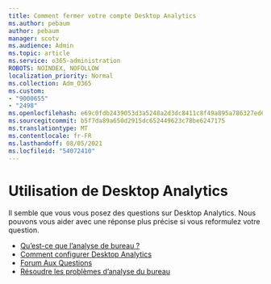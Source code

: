 ```yaml
---
title: Comment fermer votre compte Desktop Analytics
ms.author: pebaum
author: pebaum
manager: scotv
ms.audience: Admin
ms.topic: article
ms.service: o365-administration
ROBOTS: NOINDEX, NOFOLLOW
localization_priority: Normal
ms.collection: Adm_O365
ms.custom:
- "9000655"
- "2498"
ms.openlocfilehash: e69c0fdb2439053d3a5248a2d3dc8411c8f49a895a786327ed6e1775448751f6
ms.sourcegitcommit: b5f7da89a650d2915dc652449623c78be6247175
ms.translationtype: MT
ms.contentlocale: fr-FR
ms.lasthandoff: 08/05/2021
ms.locfileid: "54072410"
---
```

# <a name="working-with-desktop-analytics"></a>Utilisation de Desktop Analytics

Il semble que vous vous posez des questions sur Desktop Analytics. Nous pouvons vous aider avec une réponse plus précise si vous reformulez votre question.

- [Qu’est-ce que l’analyse de bureau ?](https://docs.microsoft.com/configmgr/desktop-analytics/overview)
- [Comment configurer Desktop Analytics](https://docs.microsoft.com/configmgr/desktop-analytics/set-up)
- [Forum Aux Questions](https://docs.microsoft.com/configmgr/desktop-analytics/faq)
- [Résoudre les problèmes d’analyse du bureau](https://docs.microsoft.com/configmgr/desktop-analytics/troubleshooting)